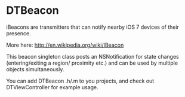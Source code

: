 DTBeacon
========

iBeacons are transmitters that can notify nearby iOS 7 devices of their presence.

More here: http://en.wikipedia.org/wiki/IBeacon

This beacon singleton class posts an NSNotification for state changes (entering/exiting a region/ proximity etc.)
and can be used by multiple objects simultaneously.

You can add DTBeacon .h/.m to you projects, and check out DTViewController for example usage.
